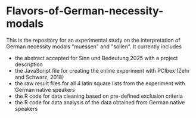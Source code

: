 # Flavors-of-German-necessity-modals
This is the repository for an experimental study on the interpretation of German necessity modals "muessen" and "sollen". It currently includes 
- the abstract accepted for Sinn und Bedeutung 2025 with a project description
- the JavaScript file for creating the online experiment with PCIbex (Zehr and Schwarz, 2018)
- the raw result files for all 4 latin square lists from the experiment with German native speakers
- the R code for data cleaning based on pre-defined exclusion criteria
- the R code for data analysis of the data obtained from German native speakers 
